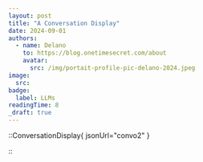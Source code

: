 ```yaml
---
layout: post
title: "A Conversation Display"
date: 2024-09-01
authors:
  - name: Delano
    to: https://blog.onetimesecret.com/about
    avatar:
      src: /img/portait-profile-pic-delano-2024.jpeg
image:
  src:
badge:
  label: LLMs
readingTime: 8
_draft: true
---
```



::ConversationDisplay{ jsonUrl="convo2" }

::
